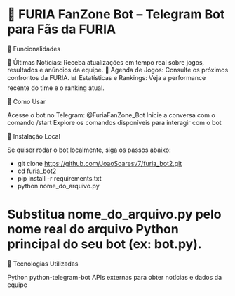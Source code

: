 # 🐍 FURIA FanZone Bot – Telegram Bot para Fãs da FURIA

📌 Funcionalidades

📰 Últimas Notícias: Receba atualizações em tempo real sobre jogos, resultados e anúncios da equipe.
📅 Agenda de Jogos: Consulte os próximos confrontos da FURIA.
📊 Estatísticas e Rankings: Veja a performance recente do time e o ranking atual.

🤖 Como Usar

Acesse o bot no Telegram: @FuriaFanZone_Bot
Inicie a conversa com o comando /start
Explore os comandos disponíveis para interagir com o bot

🚀 Instalação Local

Se quiser rodar o bot localmente, siga os passos abaixo:

- git clone https://github.com/JoaoSoaresv7/furia_bot2.git
- cd furia_bot2
- pip install -r requirements.txt
- python nome_do_arquivo.py
  
# Substitua nome_do_arquivo.py pelo nome real do arquivo Python principal do seu bot (ex: bot.py).

🧠 Tecnologias Utilizadas

Python
python-telegram-bot
APIs externas para obter notícias e dados da equipe
